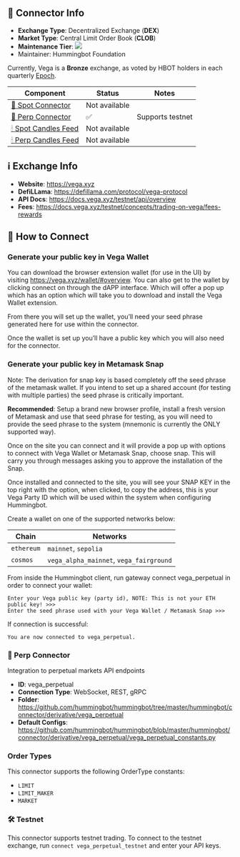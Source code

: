 ## 📁 Connector Info

* **Exchange Type**: Decentralized Exchange (**DEX**)
* **Market Type**: Central Limit Order Book (**CLOB**)
* **Maintenance Tier**: ![](https://img.shields.io/static/v1?label=Hummingbot&message=BRONZE&color=green)
* Maintainer: Hummingbot Foundation

Currently, Vega is a **Bronze** exchange, as voted by HBOT holders in each quarterly [Epoch](/governance/epochs).

| Component | Status | Notes | 
| --------- | ------ | ----- |
| [🔀 Spot Connector](#spot-connector) | Not available |
| [🔀 Perp Connector](#perp-connector) | ✅ | Supports testnet
| [🕯 Spot Candles Feed](#spot-candles-feed) | Not available | 
| [🕯 Perp Candles Feed](#perp-candles-feed) | Not available | 


## ℹ️ Exchange Info

* **Website**: <https://vega.xyz>
* **DefiLLama**: <https://defillama.com/protocol/vega-protocol>
* **API Docs**: <https://docs.vega.xyz/testnet/api/overview>
* **Fees**: <https://docs.vega.xyz/testnet/concepts/trading-on-vega/fees-rewards>

## 🔑 How to Connect

### Generate your public key in Vega Wallet
You can download the browser extension wallet (for use in the UI) by visiting https://vega.xyz/wallet/#overview. You can also get to the wallet by clicking connect on through the dAPP interface. Which will offer a pop up which has an option which will take you to download and install the Vega Wallet extension.

From there you will set up the wallet, you’ll need your seed phrase generated here for use within the connector.

Once the wallet is set up you’ll have a public key which you will also need for the connector.

### Generate your public key in Metamask Snap
Note: The derivation for snap key is based completely off the seed phrase of the metamask wallet. If you intend to set up a shared account (for testing with multiple parties) the seed phrase is critically important.

**Recommended**: Setup a brand new browser profile, install a fresh version of Metamask and use that seed phrase for testing, as you will need to provide the seed phrase to the system (mnemonic is currently the ONLY supported way).

Once on the site you can connect and it will provide a pop up with options to connect with Vega Wallet or Metamask Snap, choose snap. This will carry you through messages asking you to approve the installation of the Snap.

Once installed and connected to the site, you will see your SNAP KEY in the top right with the option, when clicked, to copy the address, this is your Vega Party ID which will be used within the system when configuring Hummingbot.


Create a wallet on one of the supported networks below:

| Chain | Networks | 
| ----- | -------- |
| `ethereum` | `mainnet`, `sepolia`
| `cosmos` | `vega_alpha_mainnet`, `vega_fairground`


From inside the Hummingbot client, run gateway connect vega_perpetual in order to connect your wallet:

```
Enter your Vega public key (party id), NOTE: This is not your ETH public key! >>>
Enter the seed phrase used with your Vega Wallet / Metamask Snap >>>
```

If connection is successful:

```
You are now connected to vega_perpetual.
```

### 🔀 Perp Connector

Integration to perpetual markets API endpoints

* **ID**: vega_perpetual
* **Connection Type**: WebSocket, REST, gRPC
* **Folder**: https://github.com/hummingbot/hummingbot/tree/master/hummingbot/connector/derivative/vega_perpetual
* **Default Configs**: https://github.com/hummingbot/hummingbot/blob/master/hummingbot/connector/derivative/vega_perpetual/vega_perpetual_constants.py

### Order Types
This connector supports the following OrderType constants:

- `LIMIT`
- `LIMIT_MAKER`
- `MARKET`

### 🛠 Testnet

This connector supports testnet trading. To connect to the testnet exchange, run `connect vega_perpetual_testnet` and enter your API keys.